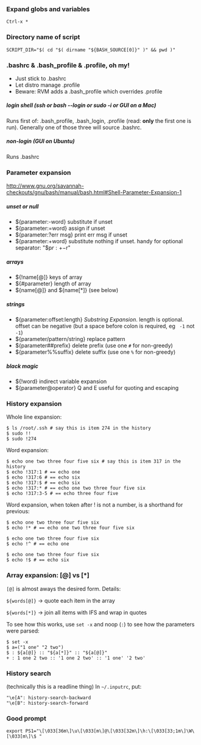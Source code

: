 
### Expand globs and variables

    Ctrl-x *

### Directory name of script

    SCRIPT_DIR="$( cd "$( dirname "${BASH_SOURCE[0]}" )" && pwd )"

### .bashrc & .bash_profile & .profile, oh my!

* Just stick to .bashrc
* Let distro manage .profile
* Beware: RVM adds a .bash_profile which overrides .profile

##### login shell (ssh or bash --login or sudo -i or GUI on a Mac)

Runs first of: .bash_profile, .bash_login, .profile (read: **only** the first one
is run). Generally one of those three will source .bashrc. 

##### non-login (GUI on Ubuntu)

Runs .bashrc

### Parameter expansion

http://www.gnu.org/savannah-checkouts/gnu/bash/manual/bash.html#Shell-Parameter-Expansion-1

##### unset or null

* ${parameter:-word} substitute if unset
* ${parameter:=word} assign if unset
* ${parameter:?err msg} print err msg if unset
* ${parameter:+word} substitute nothing if unset. handy for optional separator: "$p${r:+-}$r"

##### arrays

* ${!name[@]} keys of array
* ${#parameter} length of array
* ${name[@]} and ${name[*]} (see below)

##### strings

* ${parameter:offset:length} *Substring Expansion*. length is optional. offset can be
  negative (but a space before colon is required, eg ` -1` not `-1`)
* ${parameter/pattern/string} replace pattern
* ${parameter##prefix} delete prefix (use one `#` for non-greedy)
* ${parameter%%suffix} delete suffix (use one `%` for non-greedy)

##### black magic

* ${!word} indirect variable expansion
* ${parameter@operator} Q and E useful for quoting and escaping

### History expansion

Whole line expansion:

    $ ls /root/.ssh # say this is item 274 in the history
    $ sudo !!
    $ sudo !274

Word expansion:

    $ echo one two three four five six # say this is item 317 in the history
    $ echo !317:1 # == echo one
    $ echo !317:6 # == echo six
    $ echo !317:$ # == echo six
    $ echo !317:* # == echo one two three four five six
    $ echo !317:3-5 # == echo three four five

Word expansion, when token after ! is not a number, is a shorthand for previous:

    $ echo one two three four five six
    $ echo !* # == echo one two three four five six

    $ echo one two three four five six
    $ echo !^ # == echo one
    
    $ echo one two three four five six
    $ echo !$ # == echo six

### Array expansion: [@] vs [*]

`[@]` is almost aways the desired form. Details:

`${words[@]}` -> quote each item in the array

`${words[*]}` -> join all items with IFS and wrap in quotes

To see how this works, use `set -x` and noop (`:`) to see how the parameters were parsed:

    $ set -x
    $ a=("1 one" "2 two")
    $ : ${a[@]} :: "${a[*]}" :: "${a[@]}"
    + : 1 one 2 two :: '1 one 2 two' :: '1 one' '2 two'

### History search

(technically this is a readline thing) In `~/.inputrc`, put:

    "\e[A": history-search-backward
    "\e[B": history-search-forward

### Good prompt

    export PS1="\[\033[36m\]\u\[\033[m\]@\[\033[32m\]\h:\[\033[33;1m\]\W\[\033[m\]\$ "
